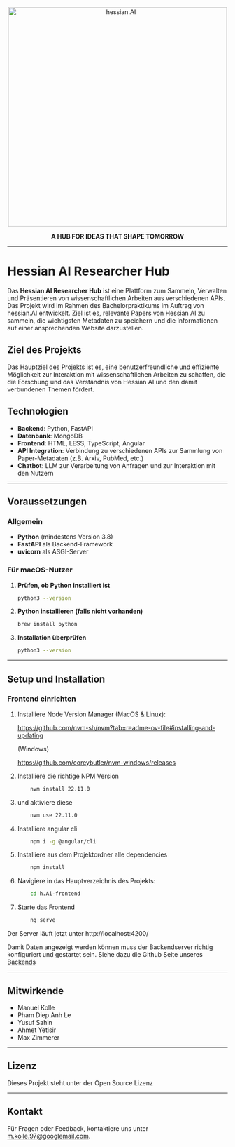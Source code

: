 <div align="center">
  <a href="https://www.hessian.ai">
    <img src="https://hessian.ai/wp-content/themes/hessianai/img/hessian-ai-logo.svg" alt="hessian.AI" width="500" height="auto" />
  </a>
  <p align="center">
    <b>A HUB FOR IDEAS THAT SHAPE TOMORROW</b>
  </p>
</div>

<hr />

# Hessian AI Researcher Hub


Das **Hessian AI Researcher Hub** ist eine Plattform zum Sammeln, Verwalten und Präsentieren von wissenschaftlichen Arbeiten aus verschiedenen APIs. Das Projekt wird im Rahmen des Bachelorpraktikums im Auftrag von hessian.AI entwickelt. Ziel ist es, relevante Papers von Hessian AI zu sammeln, die wichtigsten Metadaten zu speichern und die Informationen auf einer ansprechenden Website darzustellen.

## Ziel des Projekts

Das Hauptziel des Projekts ist es, eine benutzerfreundliche und effiziente Möglichkeit zur Interaktion mit wissenschaftlichen Arbeiten zu schaffen, die die Forschung und das Verständnis von Hessian AI und den damit verbundenen Themen fördert.

## Technologien

- **Backend**: Python, FastAPI
- **Datenbank**: MongoDB
- **Frontend**: HTML, LESS, TypeScript, Angular
- **API Integration**: Verbindung zu verschiedenen APIs zur Sammlung von Paper-Metadaten (z.B. Arxiv, PubMed, etc.)
- **Chatbot**: LLM zur Verarbeitung von Anfragen und zur Interaktion mit den Nutzern


---

## Voraussetzungen
### Allgemein
- **Python** (mindestens Version 3.8)
- **FastAPI** als Backend-Framework
- **uvicorn** als ASGI-Server

### Für macOS-Nutzer
1. **Prüfen, ob Python installiert ist**
   ```bash
   python3 --version
   ```
2. **Python installieren (falls nicht vorhanden)**
   ```bash
   brew install python
   ```
3. **Installation überprüfen**
   ```bash
   python3 --version
   ```

---

## Setup und Installation
### Frontend einrichten
1. Installiere Node Version Manager (MacOS & Linux):

    https://github.com/nvm-sh/nvm?tab=readme-ov-file#installing-and-updating
    
    (Windows)

    https://github.com/coreybutler/nvm-windows/releases

2. Installiere die richtige NPM Version
    ```bash
        nvm install 22.11.0
    ```
3. und aktiviere diese
    ```bash
        nvm use 22.11.0
    ```
4. Installiere angular cli
    ```bash
        npm i -g @angular/cli
    ```
5.  Installiere aus dem Projektordner alle dependencies
    ```bash
        npm install
    ```
6.  Navigiere in das Hauptverzeichnis des Projekts:
    ```bash
        cd h.Ai-frontend
    ```
7. Starte das Frontend 
    ```bash
        ng serve
    ```

Der Server läuft jetzt unter http://localhost:4200/

Damit Daten angezeigt werden können muss der Backendserver richtig konfiguriert und gestartet sein. Siehe dazu die Github Seite unseres [Backends](https://github.com/akyetisir/hessian.Ai-research_hub_backend)

---


## Mitwirkende
- Manuel Kolle
- Pham Diep Anh Le
- Yusuf Sahin
- Ahmet Yetisir
- Max Zimmerer

---

## Lizenz
Dieses Projekt steht unter der Open Source Lizenz

---

## Kontakt
Für Fragen oder Feedback, kontaktiere uns unter [m.kolle.97@googlemail.com](mailto:m.kolle.97@googlemail.com).